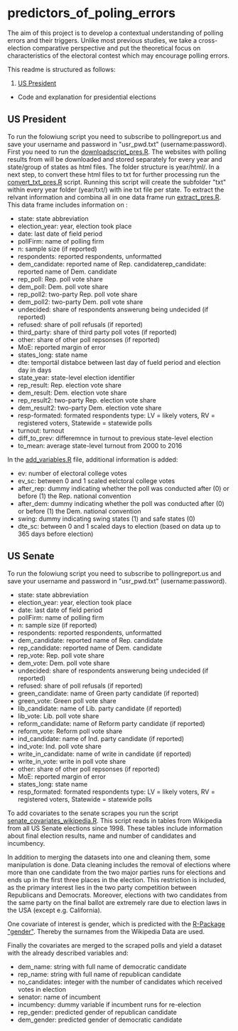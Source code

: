 # predictors_of_poling_errors
The aim of this project is to develop a contextual understanding of polling errors and their triggers. Unlike most previous studies, we take a cross-election comparative perspective and put the theoretical focus on characteristics of the electoral contest which may encourage polling errors.

This readme is structured as follows:

1. [US President](https://github.com/SinaMaria412/predictors_of_polling_errors#us-president)
  - Code and explanation for presidential elections

## US President

To run the folowiung script you need to subscribe to pollingreport.us and save your username and password in "usr_pwd.txt" (username:password).
First you need to run the [downloadscript_pres.R](https://github.com/SinaMaria412/predictors_of_polling_errors/blob/master/us_president/scrape/downloadscript_pres.R). The websites with polling results from will be downloaded and stored separately for every year and state/group of states as html files. The folder structure is year/html/. In a next step, to convert these html files to txt for further processing run the [convert_txt_pres.R](https://github.com/SinaMaria412/predictors_of_polling_errors/blob/master/us_president/scrape/convert_txt_pres.R) script. Running this script will create the subfolder "txt" within every year folder (year/txt/) with ine txt file per state. To extract the relvant information and combina all in one data frame run [extract_pres.R](https://github.com/SinaMaria412/predictors_of_polling_errors/blob/master/us_president/scrape/extract_pres.R). This data frame includes information on :

- state: state abbreviation
- election_year: year, election took place
- date: last date of field period
- pollFirm: name of polling firm
- n: sample size (if reported)
- respondents: reported respondents, unformatted
- dem_candidate: reported name of Rep. candidaterep_candidate: reported name of Dem. candidate
- rep_poll: Rep. poll vote share 
- dem_poll: Dem. poll vote share 
- rep_poll2: two-party Rep. poll vote share 
- dem_poll2: two-party Dem. poll vote share 
- undecided: share of respondents answerung being undecided (if reported)
- refused: share of poll refusals (if reported)
- third_party: share of third party poll votes (if reported)
- other: share of other poll repsonses (if reported)
- MoE: reported margin of error
- states_long: state name
- dte: temportál distabce between last day of fueld period and election day in days
- state_year: state-level election identifier
- rep_result: Rep. election vote share
- dem_result: Dem. election vote share
- rep_result2: two-party Rep. election vote share
- dem_result2: two-party Dem. election vote share
- resp-formated: formated respondents type: LV = likely voters, RV = registered voters, Statewide = statewide polls
- turnout: turnout
- diff_to_prev: differemnce in turnout to previous state-level election
- to_mean: average state-level turnout from 2000 to 2016

In the [add_variables.R](https://github.com/SinaMaria412/predictors_of_polling_errors/blob/master/us_president/scrape/add_variables.R) file, additional information is added:

- ev: number of electoral college votes
- ev_sc: between 0 and 1 scaled eelctoral college votes
- after_rep: dummy indicating whether the poll was conducted after (0) or before (1) the Rep. national convention
- after_dem: dummy indicating whether the poll was conducted after (0) or before (1) the Dem. national convention
- swing: dummy indicating swing states (1) and safe states (0)
- dte_sc: between 0 and 1 scaled days to election (based on data up to 365 days before election)

## US Senate

To run the folowiung script you need to subscribe to pollingreport.us and save your username and password in "usr_pwd.txt" (username:password).

- state: state abbreviation
- election_year: year, election took place
- date: last date of field period
- pollFirm: name of polling firm
- n: sample size (if reported)
- respondents: reported respondents, unformatted
- dem_candidate: reported name of Rep. candidate
- rep_candidate: reported name of Dem. candidate
- rep_vote: Rep. poll vote share
- dem_vote: Dem. poll vote share
- undecided: share of respondents answerung being undecided (if reported)
- refused: share of poll refusals (if reported)
- green_candidate: name of Green party candidate (if reported)
- green_vote: Green poll vote share
- lib_candidate: name of Lib. party candidate (if reported)
- lib_vote: Lib. poll vote share
- reform_candidate: name of Reform party candidate (if reported)
- reform_vote: Reform poll vote share
- ind_candidate: name of Ind. party candidate (if reported)
- ind_vote: Ind. poll vote share
- write_in_candidate: name of write in candidate (if reported)
- write_in_vote: write in poll vote share
- other: share of other poll repsonses (if reported)
- MoE: reported margin of error
- states_long: state name
- resp_formated: formated respondents type: LV = likely voters, RV = registered voters, Statewide = statewide polls

To add covariates to the senate scrapes you run the script [senate_covariates_wikipedia.R](https://github.com/SinaMaria412/predictors_of_polling_errors/blob/master/us_senate/covariates/senate_covariates_wikipedia.R). This script reads in tables from Wikipedia from all US Senate elections since 1998. These tables include information about final election results, name and number of candidates and incumbency. 

In addition to merging the datasets into one and cleaning them, some manipulation is done.
Data cleaning includes the removal of elections where more than one candidate from the two major parties runs for elections and ends up in the first three places in the election. This restriction is included, as the primary interest lies in the two party competition between Republicans and Democrats. Moreover, elections with two candidates from the same party on the final ballot are extremely rare due to election laws in the USA (except e.g. California).

One covariate of interest is gender, which is predicted with the [R-Package "gender"](https://cran.r-project.org/web/packages/gender/vignettes/predicting-gender.html). Thereby the surnames from the Wikipedia Data are used.

Finally the covariates are merged to the scraped polls and yield a dataset with the already described variables and:

- dem_name: string with full name of democratic candidate
- rep_name: string with full name of republican candidate
- no_candidates: integer with the number of candidates which received votes in election
- senator: name of incumbent
- incumbency: dummy variable if incumbent runs for re-election
- rep_gender: predicted gender of republican candidate
- dem_gender: predicted gender of democratic candidate
